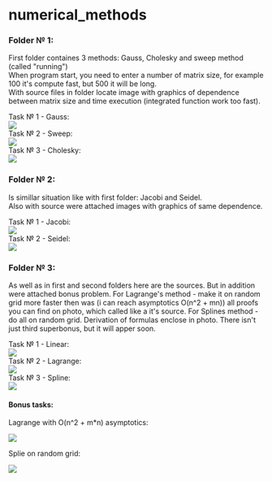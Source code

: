 # numerical_methods  
  
### Folder № 1:  
First folder containes 3 methods: Gauss, Cholesky and sweep method (called \"running\")  
When program start, you need to enter a number of matrix size, for example 100 it's compute fast, but 500 it will be long.  
With source files in folder locate image with graphics of dependence between matrix size and time execution (integrated function work too fast).  
  
Task № 1 - Gauss:  
![](1/Gauss_1_300.png)  
Task № 2 - Sweep:  
![](1/Running_1_7000.png)   
Task № 3 - Cholesky:  
![](1/Cholesky_1_120.png)   
  
### Folder № 2:  
Is simillar situation like with first folder: Jacobi and Seidel.  
Also with source were attached images with graphics of same dependence.  
  
Task № 1 - Jacobi:  
![](2/Jacobi_1_400.png)  
Task № 2 - Seidel:  
![](2/Seidel_1_350.png) 
  
### Folder № 3:  
As well as in first and second folders here are the sources. But in addition were attached bonus problem. For Lagrange's method - make it on random grid more faster then was (i can reach asymptotics O(n^2 + mn)) all proofs you can find on photo, which called like a it's source. For Splines method - do all on random grid. Derivation of formulas enclose in photo. There isn't just third superbonus, but it will apper soon.   

Task № 1 - Linear:  
![](3/Linear.png)  
Task № 2 - Lagrange:  
![](3/Lagrange.png)   
Task № 3 - Spline:  
![](3/Spline.png)

#### Bonus tasks:
  
Lagrange with O(n^2 + m\*n) asymptotics:  
  
![](3/Lagrange+bonus.jpg)  

Splie on random grid:  

![](3/Spline+bonus.jpg)  
